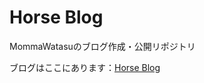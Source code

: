 # Horse Blog
MommaWatasuのブログ作成・公開リポジトリ

ブログはここにあります：[Horse Blog](https://mommawatasu.github.io/Blog/)